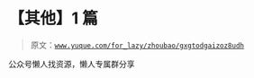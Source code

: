 # 【其他】1 篇

> 原文：[`www.yuque.com/for_lazy/zhoubao/gxgtodgaizoz8udh`](https://www.yuque.com/for_lazy/zhoubao/gxgtodgaizoz8udh)

公众号懒人找资源，懒人专属群分享